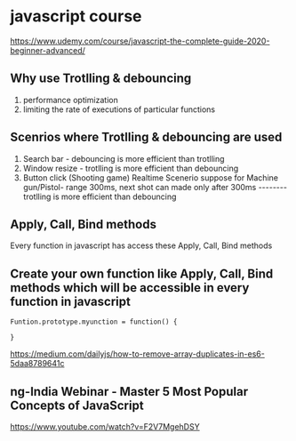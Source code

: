 # javascript course

https://www.udemy.com/course/javascript-the-complete-guide-2020-beginner-advanced/

## Why use Trotlling & debouncing

1. performance optimization
2. limiting the rate of executions of particular functions


## Scenrios where Trotlling & debouncing are used

1. Search bar - debouncing is more efficient than trotlling
2. Window resize - trotlling is more efficient than debouncing
3. Button click (Shooting game)
   Realtime Scenerio suppose for Machine gun/Pistol- range 300ms, next shot can made only after 300ms
   -------- trotlling is more efficient than debouncing

## Apply, Call, Bind methods

Every function in javascript has access these Apply, Call, Bind methods

## Create your own function like Apply, Call, Bind methods which will be accessible in every function in javascript

```
Funtion.prototype.myunction = function() {

}
```

https://medium.com/dailyjs/how-to-remove-array-duplicates-in-es6-5daa8789641c

## ng-India Webinar - Master 5 Most Popular Concepts of JavaScript
https://www.youtube.com/watch?v=F2V7MgehDSY